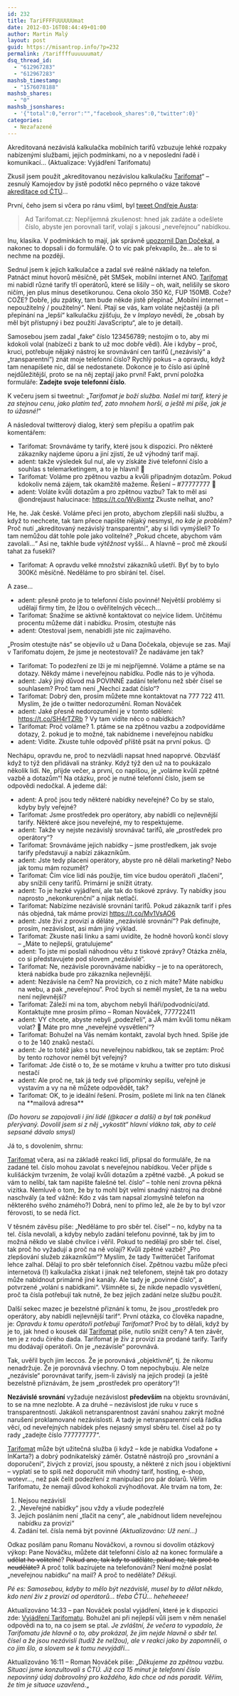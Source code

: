 ```yaml
---
id: 232
title: TariFFFFUUUUUUmat
date: 2012-03-16T08:44:49+01:00
author: Martin Malý
layout: post
guid: https://misantrop.info/?p=232
permalink: /tariffffuuuuuumat/
dsq_thread_id:
  - "612967283"
  - "612967283"
mashsb_timestamp:
  - "1576078188"
mashsb_shares:
  - "0"
mashsb_jsonshares:
  - '{"total":0,"error":"","facebook_shares":0,"twitter":0}'
categories:
  - Nezařazené
---
```

Akreditovaná nezávislá kalkulačka mobilních tarifů vzbuzuje lehké rozpaky nabízenými službami, jejich podmínkami, no a v neposlední řadě i komunikací&#8230; (Aktualizace: Vyjádření Tarifomatu)

<!--more-->

Zkusil jsem použít &#8222;akreditovanou nezávislou kalkulačku <a href="https://www.anrdoezrs.net/jc102nmvsmu9CJHAIHF9BBJCBDHC" target="_top" onmouseover="window.status='https://tarifomat.cz';return true;" onmouseout="window.status=' ';return true;">Tarifomat</a>&#8220; &#8211; zesnulý Kamojedov by jistě podotkl něco peprného o váze takové [akreditace od ČTÚ](https://www.marketingovenoviny.cz/index.php3?Action=View&ARTICLE_ID=11034&ctu-tarifomatcz-je-prvni-a-zatim-jedina-nezavisla-kalkulacka-mobilnich-tarifu)&#8230;

První, čeho jsem si včera po ránu všiml, byl [tweet Ondřeje Austa](https://t.co/Wv8ixntz):

> Ad Tarifomat.cz: Nepříjemná zkušenost: hned jak zadáte a odešlete číslo, abyste jen porovnali tarif, volají s jakousi &#8222;neveřejnou&#8220; nabídkou.

Inu, klasika. V podmínkách to mají, jak správně [upozornil Dan Dočekal](https://pooh.cz/pooh/a.asp?a=2017645), a nakonec to dopsali i do formuláře. O to víc pak překvapilo, že&#8230; ale to si nechme na později.

Sednul jsem k jejich kalkulačce a zadal své reálné náklady na telefon. Patnáct minut hovorů měsíčně, pět SMSek, mobilní internet ANO. <a href="https://www.anrdoezrs.net/jc102nmvsmu9CJHAIHF9BBJCBDHC" target="_top" onmouseover="window.status='https://tarifomat.cz';return true;" onmouseout="window.status=' ';return true;">Tarifomat</a> mi nabídl různé tarify tří operátorů, které se lišily &#8211; oh, wait, nelišily se skoro ničím, jen plus mínus desetikorunou. Cena okolo 350 Kč, FUP 150MB. Cože? COŽE? Dobře, jdu zpátky, tam bude někde jistě přepínač &#8222;Mobilní internet &#8211; nepoužitelný / použitelný&#8220;. Není. Ptají se vás, kam voláte nejčastěji (a při přepínání na &#8222;lepší&#8220; kalkulačku zjišťuju, že v _Implayo_ nevědí, že &#8222;obsah by měl být přístupný i bez použití JavaScriptu&#8220;, ale to je detail).

Samosebou jsem zadal &#8222;fake&#8220; číslo 123456789; nestojím o to, aby mi kdokoli volal (nabízeči z bank to už moc dobře vědí). Ale i kdyby &#8211; proč, kruci, potřebuje nějaký nástroj ke srovnávání cen tarifů (&#8222;nezávislý&#8220; a &#8222;transparentní&#8220;) znát moje telefonní číslo? Rychlý pokus &#8211; a opravdu, když tam nenapíšete nic, dál se nedostanete. Dokonce je to číslo asi úplně nejdůležitější, proto se na něj zeptají jako první! Fakt, první položka formuláře: **Zadejte svoje telefonní číslo**.

K večeru jsem si tweetnul: &#8222;_Tarifomat je boží služba. Našel mi tarif, který je za stejnou cenu, jako platím teď, zato mnohem horší, a ještě mi píše, jak je to úžasné!_&#8220;

A následoval twitterový dialog, který sem přepíšu a opatřím pak komentářem:

  * Tarifomat: Srovnáváme ty tarify, které jsou k dispozici. Pro některé zákazníky najdeme úporu a jiní zjistí, že už výhodný tarif mají.
  * adent: takže výsledek šul nul, ale vy získáte živé telefonní číslo a souhlas s telemarketingem, a to je hlavní! 🙂
  * Tarifomat: Voláme pro zpětnou vazbu a kvůli případným dotazům. Pokud kdokoliv nemá zájem, tak okamžitě mažeme. Řešení &#8211; #77777777 🙂
  * adent: Voláte kvůli dotazům a pro zpětnou vazbu? Tak to měl asi @ondrejaust halucinace: https://t.co/Wv8ixntz Zkuste nelhat, ano?

He, he. Jak české. Voláme přeci jen proto, abychom zlepšili naši službu, a když to nechcete, tak tam přece napište nějaký nesmysl, _no kde je problém?_ Proč nutí &#8222;akreditovaný nezávislý transparentní&#8220;, aby si lidi vymýšleli? To tam nemůžou dát tohle pole jako volitelné? &#8222;Pokud chcete, abychom vám zavolali&#8230;&#8220; Asi ne, takhle bude _výtěžnost_ vyšší&#8230; A hlavně &#8211; proč mě zkouší tahat za fusekli?

  * Tarifomat: A opravdu velké množství zákazníků ušetří. Byť by to bylo 300Kč měsíčně. Neděláme to pro sbírání tel. čísel.

A zase&#8230;

  * adent: přesně proto je to telefonní číslo povinné! Největší problémy si udělají firmy tím, že lžou o ověřitelných věcech&#8230;
  * Tarifomat: Snažíme se aktivně kontaktovat co nejvíce lidem. Určitému procentu můžeme dát i nabídku. Prosím, otestujte nás
  * adent: Otestoval jsem, nenabídli jste nic zajímavého.

&#8222;Prosím otestujte nás&#8220; se objevilo už u Dana Dočekala, objevuje se zas. Mají v Tarifomatu dojem, že jsme je neotestovali? Že nadáváme jen tak?

  * Tarifomat: To podezření ze lži je mi nejpříjemné. Voláme a ptáme se na dotazy. Někdy máme i neveřejnou nabídku. Podle nás to je výhoda.
  * adent: Jaký jiný důvod má POVINNÉ zadání telefonu než sběr čísel se souhlasem? Proč tam není &#8222;Nechci zadat číslo&#8220;?
  * Tarifomat: Dobrý den, prosím můžete mne kontaktovat na 777 722 411. Myslím, že jde o twitter nedorozumění. Roman Nováček
  * adent: Jaké přesně nedorozumění je v tomto sdělení: https://t.co/SH4rTZRb ? Vy tam vidíte něco o nabídkách?
  * Tarifomat: Proč voláme? 1. ptáme se na zpětnou vazbu a zodpovídáme dotazy, 2. pokud je to možné, tak nabídneme i neveřejnou nabídku
  * adent: Vidíte. Zkuste tuhle odpověď příště psát na první pokus. 😉

Nechápu, opravdu ne, proč to nezvládli napsat hned napoprvé. Obzvlášť když to týž den přidávali na stránky. Když týž den už na to poukázalo několik lidí. Ne, přijde večer, a první, co napíšou, je &#8222;voláme kvůli zpětné vazbě a dotazům&#8220;! Na otázku, proč je nutné telefonní číslo, jsem se odpovědi nedočkal. A jedeme dál:

  * adent: A proč jsou tedy některé nabídky neveřejné? Co by se stalo, kdyby byly veřejné?
  * Tarifomat: Jsme prostředek pro operátory, aby nabídli co nejlevnější tarify. Některé akce jsou neveřejné, my to respektujeme.
  * adent: Takže vy nejste nezávislý srovnávač tarifů, ale &#8222;prostředek pro operátory&#8220;?
  * Tarifomat: Srovnáváme jejich nabídky &#8211; jsme prostředkem, jak svoje tarify představují a nabízí zákazníkům.
  * adent: Jste tedy placeni operátory, abyste pro ně dělali marketing? Nebo jak tomu mám rozumět?
  * Tarifomat: Čím více lidí nás použije, tím více budou operátoři &#8222;tlačeni&#8220;, aby snížili ceny tarifů. Primární je snížit útraty.
  * adent: To je hezké vyjádření, ale tak do tiskové zprávy. Ty nabídky jsou naprosto &#8222;nekonkurenční&#8220; a nijak netlačí.
  * Tarifomat: Nabízíme nezávislé srovnání tarifů. Pokud zákazník tarif i přes nás objedná, tak máme provizi https://t.co/Mv1VsAO6
  * adent: Jste živi z provizí a děláte &#8222;nezávislé srovnání&#8220;? Pak definujte, prosím, nezávislost, asi mám jiný výklad.
  * Tarifomat: Zkuste naši linku a sami uvidíte, že hodně hovorů končí slovy &#8211; &#8222;Máte to nejlepší, gratulujeme&#8220;
  * adent: To jste mi poslali náhodnou větu z tiskové zprávy? Otázka zněla, co si představujete pod slovem &#8222;nezávislé&#8220;.
  * Tarifomat: Ne, nezávisle porovnáváme nabídky &#8211; je to na operátorech, která nabídka bude pro zákazníka nejlevnější.
  * adent: Nezávisle na čem? Na provizích, co z nich máte? Máte nabídku na webu, a pak &#8222;neveřejnou&#8220;. Proč bych si neměl myslet, že ta na webu není nejlevnější?
  * Tarifomat: Záleží mi na tom, abychom nebyli lháři/podvodníci/atd. Kontaktujte mne prosím přímo &#8211; Roman Nováček, 777722411
  * adent: VY chcete, abyste nebyli &#8222;podezřelí&#8220;, a JÁ mám kvůli tomu někam volat? 🙂 Máte pro mne &#8222;neveřejné vysvětlení&#8220;?
  * Tarifomat: Bohužel na Vás nemám kontakt, zavolal bych hned. Spíše jde o to že 140 znaků nestačí.
  * adent: Je to totéž jako s tou neveřejnou nabídkou, tak se zeptám: Proč by tento rozhovor neměl být veřejný?
  * Tarifomat: Jde čistě o to, že se motáme v kruhu a twitter pro tuto diskusi nestačí
  * adent: Ale proč ne, tak já tedy své připomínky sepíšu, veřejně je vystavím a vy na ně můžete odpovědět, tak?
  * Tarifomat: OK, to je ideální řešení. Prosím, pošlete mi link na ten článek na \*\*mailová adresa\*\*

_(Do hovoru se zapojovali i jiní lidé (@kacer a další) a byl tak poněkud přerývaný. Dovolil jsem si z něj &#8222;vykostit&#8220; hlavní vlákno tak, aby to celé sepsané dávalo smysl)_

Já to, s dovolením, shrnu:

<a href="https://www.dpbolvw.net/aq115wktqks7AHF8GFD799HA9BFA" target="_top" onmouseover="window.status='https://tarifomat.cz';return true;" onmouseout="window.status=' ';return true;">Tarifomat</a> včera, asi na základě reakcí lidí, připsal do formuláře, že na zadané tel. číslo mohou zavolat s neveřejnou nabídkou. Večer přijde s kulišáckým tvrzením, že volají kvůli dotazům a zpětné vazbě. &#8222;A pokud se vám to nelíbí, tak tam napište falešné tel. číslo&#8220; &#8211; tohle není zrovna pěkná vizitka. Nemluvě o tom, že by to mohl být velmi snadný nástroj na drobné naschvály (a teď vážně: Kdo z vás tam napsal zlomyslně telefon na některého svého známého?) Dobrá, není to přímo lež, ale že by to byl vzor férovosti, to se nedá říct.

V těsném závěsu píše: &#8222;Neděláme to pro sběr tel. čísel&#8220; &#8211; no, kdyby na ta tel. čísla nevolali, a kdyby nebylo zadání telefonu povinné, tak by jim to možná někdo ve slabé chvilce i věřil. Pokud to nedělají pro sběr tel. čísel, tak proč ho vyžadují a proč na ně volají? Kvůli zpětné vazbě? &#8222;Pro zlepšování služeb zákazníkům&#8220;? Myslím, že tady Twitterúčet Tarifomat lehce zalhal. Dělají to pro sběr telefonních čísel. Zpětnou vazbu může přeci internetová (!) kalkulačka získat i jinak než telefonem, stejně tak pro dotazy může nabídnout primárně jiné kanály. Ale tady je &#8222;povinné číslo&#8220;, a potvrzené &#8222;volání s nabídkami&#8220;. Všimněte si, že nikde nepadlo vysvětlení, proč ta čísla potřebují tak nutně, že bez jejich zadání nelze službu použít.

Další sekec mazec je bezelstné přiznání k tomu, že jsou &#8222;prostředek pro operátory, aby nabídli nejlevnější tarif&#8220;. První otázka, co člověka napadne, je: _Opravdu k tomu operátoři potřebují Tarifomat?_ Proč by to dělali, když by je to, jak hned o kousek dál <a href="https://www.tkqlhce.com/1a107ar-xrzEHOMFNMKEGGOHGIMH" target="_top" onmouseover="window.status='https://tarifomat.cz';return true;" onmouseout="window.status=' ';return true;">Tarifomat</a> píše, nutilo snížit ceny? A ten závěr, ten je z rodu čirého dada. Tarifomat je živ z provizí za prodané tarify. Tarify mu dodávají operátoři. On je &#8222;nezávisle&#8220; porovnává.

Tak, uvěřil bych jim leccos. Že je porovnává &#8222;objektivně&#8220;, tj. že nikomu nenadržuje. Že je porovnává všechny. O tom nepochybuju. Ale nelze &#8222;nezávisle&#8220; porovnávat tarify, jsem-li závislý na jejich prodeji (a ještě bezelstně přiznávám, že jsem &#8222;prostředek pro operátory&#8220;)!

**Nezávislé srovnání** vyžaduje nezávislost **především** na objektu srovnávání, to se na mne nezlobte. A za druhé &#8211; nezávislost jde ruku v ruce s transparentností. Jakákoli netransparentnost zavání snahou zakrýt možné narušení proklamované nezávislosti. A tady je netransparentní celá řádka věcí, od neveřejných nabídek přes nejasný smysl sběru tel. čísel až po ty rady &#8222;zadejte číslo 777777777&#8220;.

<a href="https://www.tkqlhce.com/1a107ar-xrzEHOMFNMKEGGOHGIMH" target="_top" onmouseover="window.status='https://tarifomat.cz';return true;" onmouseout="window.status=' ';return true;">Tarifomat</a> může být užitečná služba (i když &#8211; kde je nabídka Vodafone + InKarta?) a dobrý podnikatelský záměr. Ostatně nástrojů pro &#8222;srovnání a doporučení&#8220;, živých z provizí, jsou spousty, a některé z nich jsou i objektivní &#8211; vyplatí se to spíš než doporučit míň vhodný tarif, hosting, e-shop, wotevr&#8230;, než pak čelit podezření z manipulací pro pár dolarů. Věřím Tarifomatu, že nemají důvod kohokoli zvýhodňovat. Ale trvám na tom, že:

  1. Nejsou nezávislí
  2. &#8222;Neveřejné nabídky&#8220; jsou vždy a všude podezřelé
  3. Jejich posláním není &#8222;tlačit na ceny&#8220;, ale &#8222;nabídnout lidem neveřejnou nabídku za provizi&#8220;
  4. Zadání tel. čísla nemá být povinné _(Aktualizováno: Už není&#8230;)_

Odkaz posílám panu Romanu Nováčkovi, a rovnou si dovolím otázkový výkop: Pane Nováčku, můžete dát telefonní číslo až na konec formuláře a <del>udělat ho volitelné</del>? <del>Pokud ano, tak kdy to uděláte, pokud ne, tak proč to neuděláte?</del> A proč tolik bazírujete na telefonování? Není možné poslat &#8222;neveřejnou nabídku&#8220; na mail? A proč to neděláte? _Děkuji._

_Pé es: Samosebou, kdyby to mělo být nezávislé, musel by to dělat někdo, kdo není živ z provizí od operátorů&#8230; třeba ČTÚ&#8230; heheheeee!_

Aktualizováno 14:33 &#8211; pan Nováček poslal vyjádření, které je k dispozici zde: [Vyjádření Tarifomatu](https://misantrop.info/files/tarifomat.doc). Bohužel ani při nejlepší vůli jsem v něm nenašel odpovědi na to, na co jsem se ptal. _Je zvláštní, že večera to vypadalo, že Tarifomatu jde hlavně o to, aby prokázal, že jim nejde hlavně o sběr tel. čísel a že jsou nezávislí (tudíž že nelžou), ale v reakci jako by zapomněli, o co jim šlo, a slovem se k tomu nevyjádří&#8230;_ 

Aktualizováno 16:11 &#8211; Roman Nováček píše: &#8222;_Děkujeme za zpětnou vazbu. Situaci jsme konzultovali s ČTÚ. Již cca 15 minut je telefonní číslo nepovinný údaj dobrovolný pro každého, kdo chce od nás poradit. Věřím, že tím je situace uzavřená._&#8222;